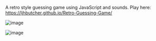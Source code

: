 A retro style guessing game using JavaScript and sounds. Play here: https://ljhbutcher.github.io/Retro-Guessing-Game/

![image](https://github.com/user-attachments/assets/b24eef64-51dd-4e9f-a3a5-daa0629f2f78)

![image](https://github.com/user-attachments/assets/3d7ee081-597b-4f95-bb98-23d0e43fa76b)
